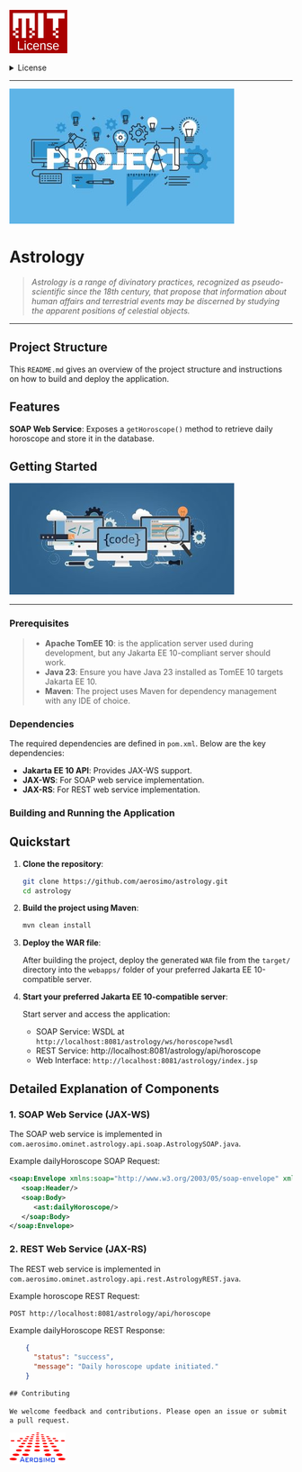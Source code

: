 ![MIT License](/src/main/webapp/assets/img/MIT.png "MIT")

<details>
  <summary>License</summary>

**MIT License © 2025 Aerosimo**

Permission is hereby granted, free of charge, to any person obtaining a copy  
of this software and associated documentation files (the "Software"), to deal  
in the Software without restriction, including without limitation the rights  
to use, copy, modify, merge, publish, distribute, sublicense, and/or sell  
copies of the Software, and to permit persons to whom the Software is  
furnished to do so, subject to the following conditions:

The above copyright notice and this permission notice shall be included in all  
copies or substantial portions of the Software.

THE SOFTWARE IS PROVIDED "AS IS", WITHOUT WARRANTY OF ANY KIND, EXPRESS OR  
IMPLIED, INCLUDING BUT NOT LIMITED TO THE WARRANTIES OF MERCHANTABILITY,  
FITNESS FOR A PARTICULAR PURPOSE AND NONINFRINGEMENT. IN NO EVENT SHALL THE  
AUTHORS OR COPYRIGHT HOLDERS BE LIABLE FOR ANY CLAIM, DAMAGES OR OTHER  
LIABILITY, WHETHER IN AN ACTION OF CONTRACT, TORT OR OTHERWISE, ARISING FROM,  
OUT OF OR IN CONNECTION WITH THE SOFTWARE OR THE USE OR OTHER DEALINGS IN THE  
SOFTWARE.

The characters, names, events, articles, templates, or information provided by  
Aerosimo Ltd are fictional and for reference only. While we strive to keep the  
information up to date and correct, we make no representations or warranties of  
any kind, express or implied, about the completeness, accuracy, reliability,  
suitability, or availability with respect to the information, articles, templates,  
or related graphics contained in this document or any part of the project.  
Any reliance you place on such information is therefore strictly at your own risk.
</details>

---

![Project Cover](/src/main/webapp/assets/img/cover.jpg "Astrology")
# Astrology
> *Astrology is a range of divinatory practices, recognized as pseudo-scientific since the 18th century,
that propose that information about human affairs and terrestrial events may be discerned by studying the
apparent positions of celestial objects.*

---

## Project Structure

This `README.md` gives an overview of the project structure and instructions on how to build and deploy the application.

## Features

**SOAP Web Service**: Exposes a `getHoroscope()` method to retrieve daily horoscope and store it in the database.

## Getting Started

![Project Codes & Tasks](/src/main/webapp/assets/img/code.jpg "Project Codes and Task")

---

### Prerequisites

>- **Apache TomEE 10**: is the application server used during development, but any Jakarta EE 10-compliant server should work.
>- **Java 23**: Ensure you have Java 23 installed as TomEE 10 targets Jakarta EE 10.
>- **Maven**: The project uses Maven for dependency management with any IDE of choice.

### Dependencies

The required dependencies are defined in `pom.xml`. Below are the key dependencies:

- **Jakarta EE 10 API**: Provides JAX-WS support.
- **JAX-WS**: For SOAP web service implementation.
- **JAX-RS**: For REST web service implementation.

### Building and Running the Application

## Quickstart

1. **Clone the repository**:

    ```bash
    git clone https://github.com/aerosimo/astrology.git
    cd astrology
    ```

2. **Build the project using Maven**:

    ```bash
    mvn clean install
    ```

3. **Deploy the WAR file**:

   After building the project, deploy the generated `WAR` file from the `target/` directory into the `webapps/` folder of your preferred Jakarta EE 10-compatible server.

4. **Start your preferred Jakarta EE 10-compatible server**:

   Start server and access the application:

    - SOAP Service: WSDL at `http://localhost:8081/astrology/ws/horoscope?wsdl`
    - REST Service: http://localhost:8081/astrology/api/horoscope
    - Web Interface: `http://localhost:8081/astrology/index.jsp`

## Detailed Explanation of Components

### 1. **SOAP Web Service** (JAX-WS)

The SOAP web service is implemented in `com.aerosimo.ominet.astrology.api.soap.AstrologySOAP.java`.

Example dailyHoroscope SOAP Request:
```xml
<soap:Envelope xmlns:soap="http://www.w3.org/2003/05/soap-envelope" xmlns:ast="https://aerosimo.com/api/ws/astrology">
   <soap:Header/>
   <soap:Body>
      <ast:dailyHoroscope/>
   </soap:Body>
</soap:Envelope>
```
### 2. **REST Web Service** (JAX-RS)

The REST web service is implemented in `com.aerosimo.ominet.astrology.api.rest.AstrologyREST.java`.

Example horoscope REST Request:
```curl
POST http://localhost:8081/astrology/api/horoscope

```
Example dailyHoroscope REST Response:
```json
    {
      "status": "success",
      "message": "Daily horoscope update initiated."
    }
```

```
## Contributing

We welcome feedback and contributions. Please open an issue or submit a pull request.

```

![Aerosimo Logo](/src/main/webapp/assets/img/logo.png "Aerosimo")